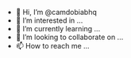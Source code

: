 - 👋 Hi, I’m @camdobiabhq
- 👀 I’m interested in ...
- 🌱 I’m currently learning ...
- 💞️ I’m looking to collaborate on ...
- 📫 How to reach me ...

<!---
camdobiabhq/camdobiabhq is a ✨ special ✨ repository because its `README.md` (this file) appears on your GitHub profile.
You can click the Preview link to take a look at your changes.
--->
